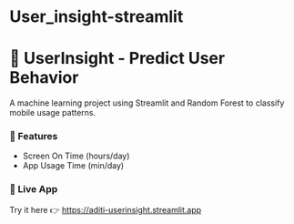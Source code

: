 # User_insight-streamlit
# 📱 UserInsight - Predict User Behavior
A machine learning project using Streamlit and Random Forest to classify mobile usage patterns.

### 🧠 Features
- Screen On Time (hours/day)
- App Usage Time (min/day)

### 🚀 Live App
Try it here 👉 https://aditi-userinsight.streamlit.app
